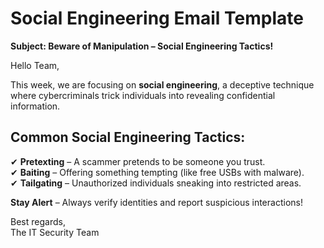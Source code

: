 # Social Engineering Email Template  

**Subject: Beware of Manipulation – Social Engineering Tactics!**  

Hello Team,  

This week, we are focusing on **social engineering**, a deceptive technique where cybercriminals trick individuals into revealing confidential information.  

## Common Social Engineering Tactics:  
✔ **Pretexting** – A scammer pretends to be someone you trust.  
✔ **Baiting** – Offering something tempting (like free USBs with malware).  
✔ **Tailgating** – Unauthorized individuals sneaking into restricted areas.  

**Stay Alert** – Always verify identities and report suspicious interactions!  

Best regards,  
The IT Security Team  